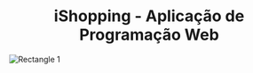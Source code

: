 # <h1 align="center"> iShopping - Aplicação de Programação Web </h1>

![Rectangle 1](https://user-images.githubusercontent.com/71740181/180845121-c87dfa6b-83a9-41a4-98b5-05ce4bd53339.png)
